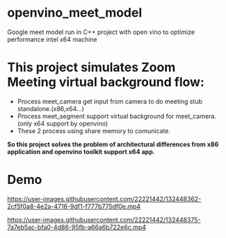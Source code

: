 # openvino_meet_model
Google meet model run in C++ project with open vino to optimize performance intel x64 machine

# This project simulates Zoom Meeting virtual background flow:
- Process meet_camera get input from camera to do meeting stub standalone.(x86,x64...)
- Process meet_segment support virtual background for meet_camera.(only x64 support by openvino)
- These 2 process using share memory to comunicate.

**So this project solves the problem of architectural differences from x86 application and openvino toolkit support x64 app.**

# Demo
https://user-images.githubusercontent.com/22221442/132448362-2cf5f0a8-4e2a-4716-9df1-f777b775df0e.mp4

https://user-images.githubusercontent.com/22221442/132448375-7a7eb5ac-bfa0-4d86-95fb-a66a6b722e6c.mp4


